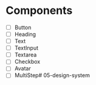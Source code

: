 # Components

- [ ] Button
- [ ] Heading
- [ ] Text
- [ ] TextInput
- [ ] Textarea
- [ ] Checkbox
- [ ] Avatar
- [ ] MultiStep# 05-design-system
